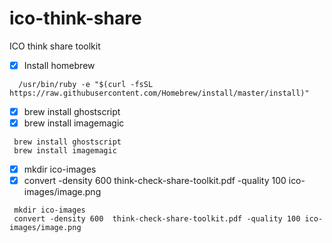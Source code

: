 # ico-think-share
ICO think share toolkit


- [x] Install homebrew 
```console
  /usr/bin/ruby -e "$(curl -fsSL https://raw.githubusercontent.com/Homebrew/install/master/install)"
```
- [x] brew install ghostscript
- [x] brew install imagemagic
 ```console 
  brew install ghostscript
  brew install imagemagic
  ```
- [x] mkdir ico-images
- [x] convert -density 600  think-check-share-toolkit.pdf -quality 100 ico-images/image.png

 ```console 
  mkdir ico-images
  convert -density 600  think-check-share-toolkit.pdf -quality 100 ico-images/image.png
  ```
